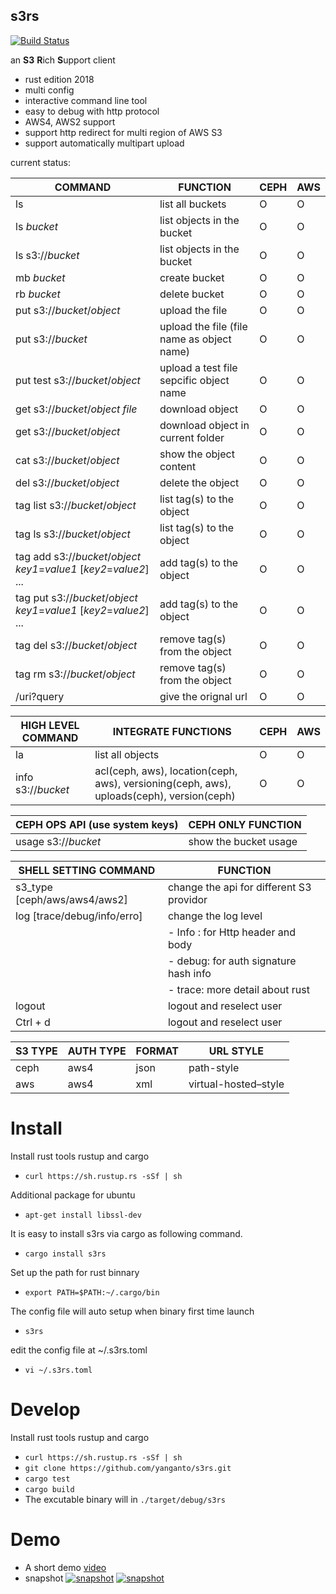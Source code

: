 s3rs 
---
[![Build Status](https://travis-ci.com/yanganto/s3rs.svg?branch=master)](https://travis-ci.com/yanganto/s3rs)  

an **S3** **R**ich **S**upport client
- rust edition 2018
- multi config
- interactive command line tool
- easy to debug with http protocol
- AWS4, AWS2 support
- support http redirect for multi region of AWS S3
- support automatically multipart upload

current status:  

| COMMAND                                                              | FUNCTION                                   | CEPH | AWS |
|----------------------------------------------------------------------|--------------------------------------------|------|-----|
| ls                                                                   | list all buckets                           | O    | O   |
| ls _bucket_                                                          | list objects in the bucket                 | O    | O   |
| ls s3://_bucket_                                                     | list objects in the bucket                 | O    | O   |
| mb _bucket_                                                          | create bucket                              | O    | O   |
| rb _bucket_                                                          | delete bucket                              | O    | O   |
| put <file> s3://_bucket_/_object_                                    | upload the file                            | O    | O   |
| put <file> s3://_bucket_                                             | upload the file (file name as object name) | O    | O   |
| put test s3://_bucket_/_object_                                      | upload a test file sepcific object name    | O    | O   |
| get s3://_bucket_/_object_ _file_                                    | download object                            | O    | O   |
| get s3://_bucket_/_object_                                           | download object in current folder          | O    | O   |
| cat s3://_bucket_/_object_                                           | show the object content                    | O    | O   |
| del s3://_bucket_/_object_                                           | delete the object                          | O    | O   |
| tag list s3://_bucket_/_object_                                      | list tag(s) to the object                  | O    | O   |
| tag ls s3://_bucket_/_object_                                        | list tag(s) to the object                  | O    | O   |
| tag add s3://_bucket_/_object_ _key1_=_value1_ [_key2_=_value2_] ... | add tag(s) to the object                   | O    | O   |
| tag put s3://_bucket_/_object_ _key1_=_value1_ [_key2_=_value2_] ... | add tag(s) to the object                   | O    | O   |
| tag del s3://_bucket_/_object_                                       | remove tag(s) from the object              | O    | O   |
| tag rm s3://_bucket_/_object_                                        | remove tag(s) from the object              | O    | O   |
| /uri?query                                                           | give the orignal url                       | O    | O   |

| HIGH LEVEL COMMAND | INTEGRATE FUNCTIONS                                                                      | CEPH | AWS |
|--------------------|------------------------------------------------------------------------------------------|------|-----|
| la                 | list all objects                                                                         | O    | O   |
| info s3://_bucket_ | acl(ceph, aws), location(ceph, aws), versioning(ceph, aws), uploads(ceph), version(ceph) | O    | O   |

| CEPH OPS API (use system keys) | CEPH ONLY FUNCTION                                  | 
|--------------------------------|-----------------------------------|
| usage s3://_bucket_            | show the bucket usage  |


| SHELL SETTING COMMAND         | FUNCTION                                 |
|-------------------------------|------------------------------------------|
| s3\_type [ceph/aws/aws4/aws2] | change the api for different S3 providor |
| log [trace/debug/info/erro]   | change the log level                     |
|                               | - Info : for Http header and body        |
|                               | - debug: for auth signature hash info    |
|                               | - trace: more detail about rust          |
| logout                        | logout and reselect user                 |
| Ctrl + d                      | logout and reselect user                 |


| S3 TYPE | AUTH TYPE | FORMAT | URL STYLE            |
|---------|-----------|--------|----------------------|
| ceph    | aws4      | json   | path-style           |
| aws     | aws4      | xml    | virtual-hosted–style |

# Install 
Install rust tools rustup and cargo 
- `curl https://sh.rustup.rs -sSf | sh`

Additional package for ubuntu
- `apt-get install libssl-dev`

It is easy to install s3rs via cargo as following command.
- `cargo install s3rs`

Set up the path for rust binnary
- `export PATH=$PATH:~/.cargo/bin`

The config file will auto setup when binary first time launch
- `s3rs`

edit the config file at ~/.s3rs.toml
- `vi ~/.s3rs.toml`


# Develop
Install rust tools rustup and cargo 
- `curl https://sh.rustup.rs -sSf | sh`
- `git clone https://github.com/yanganto/s3rs.git`
- `cargo test`
- `cargo build`
- The excutable binary will in `./target/debug/s3rs`

# Demo
- A short demo [video](https://youtu.be/MtPYhJnbMfs)
- snapshot
[![snapshot](https://raw.githubusercontent.com/yanganto/s3rs/master/example.png)](https://youtu.be/MtPYhJnbMfs)
[![snapshot](https://raw.githubusercontent.com/yanganto/s3rs/master/example2.png)](https://youtu.be/MtPYhJnbMfs)

